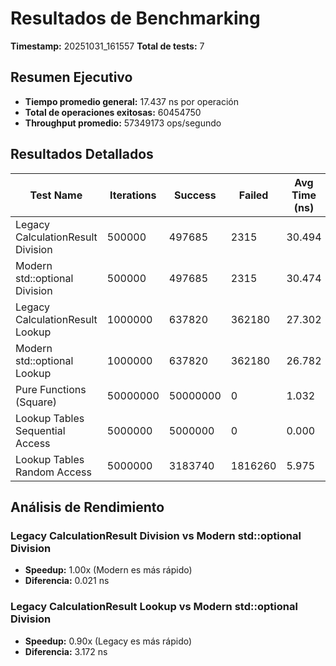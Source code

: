 # Resultados de Benchmarking

**Timestamp:** 20251031_161557
**Total de tests:** 7

## Resumen Ejecutivo

- **Tiempo promedio general:** 17.437 ns por operación
- **Total de operaciones exitosas:** 60454750
- **Throughput promedio:** 57349173 ops/segundo

## Resultados Detallados

| Test Name | Iterations | Success | Failed | Avg Time (ns) | Min Time (ns) | Max Time (ns) | Ops/Second |
|-----------|------------|---------|--------|---------------|---------------|---------------|------------|
| Legacy CalculationResult Division | 500000 | 497685 | 2315 | 30.494 | 0.000 | 102700.000 | 32792906 |
| Modern std::optional Division | 500000 | 497685 | 2315 | 30.474 | 0.000 | 33000.000 | 32815073 |
| Legacy CalculationResult Lookup | 1000000 | 637820 | 362180 | 27.302 | 0.000 | 36800.000 | 36627621 |
| Modern std::optional Lookup | 1000000 | 637820 | 362180 | 26.782 | 0.000 | 39100.000 | 37337813 |
| Pure Functions (Square) | 50000000 | 50000000 | 0 | 1.032 | 1.032 | 1.032 | 969367972 |
| Lookup Tables Sequential Access | 5000000 | 5000000 | 0 | 0.000 | 0.000 | 0.000 | 0 |
| Lookup Tables Random Access | 5000000 | 3183740 | 1816260 | 5.975 | 5.975 | 5.975 | 167358414 |

## Análisis de Rendimiento

### Legacy CalculationResult Division vs Modern std::optional Division

- **Speedup:** 1.00x (Modern es más rápido)
- **Diferencia:** 0.021 ns

### Legacy CalculationResult Lookup vs Modern std::optional Division

- **Speedup:** 0.90x (Legacy es más rápido)
- **Diferencia:** 3.172 ns

